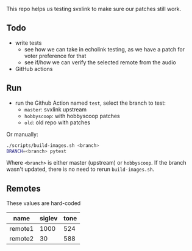 This repo helps us testing svxlink to make sure our patches still work.

## Todo
* write tests
  * see how we can take in echolink testing, as we have a patch for voter preference for that
  * see if/how we can verify the selected remote from the audio
* GitHub actions

## Run
* run the Github Action named `test`, select the branch to test:
  * `master`: svxlink upstream
  * `hobbyscoop`: with hobbyscoop patches
  * `old`: old repo with patches

Or manually:
```bash
./scripts/build-images.sh <branch>
BRANCH=<branch> pytest
```
Where `<branch>` is either master (upstream) or `hobbyscoop`.
If the branch wasn't updated, there is no need to rerun `build-images.sh`.

## Remotes
These values are hard-coded

| name    | siglev | tone |
|---------|--------|------|
| remote1 | 1000   | 524  |
| remote2 | 30     | 588  |
